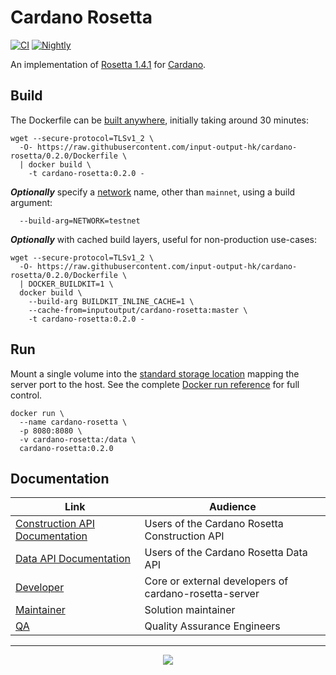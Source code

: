 # Cardano Rosetta
[![CI][img_src_CI]][workflow_CI] [![Nightly][img_src_Nightly]][workflow_Nightly]

An implementation of [Rosetta 1.4.1] for [Cardano].

## Build

The Dockerfile can be [built anywhere], initially taking around 30 minutes:

```console
wget --secure-protocol=TLSv1_2 \
  -O- https://raw.githubusercontent.com/input-output-hk/cardano-rosetta/0.2.0/Dockerfile \
  | docker build \
    -t cardano-rosetta:0.2.0 -
```
**_Optionally_**  specify a [network] name, other than `mainnet`, using a build argument:

```console
  --build-arg=NETWORK=testnet
```

**_Optionally_** with cached build layers, useful for non-production use-cases:
```console
wget --secure-protocol=TLSv1_2 \
  -O- https://raw.githubusercontent.com/input-output-hk/cardano-rosetta/0.2.0/Dockerfile \
  | DOCKER_BUILDKIT=1 \
  docker build \
    --build-arg BUILDKIT_INLINE_CACHE=1 \
    --cache-from=inputoutput/cardano-rosetta:master \
    -t cardano-rosetta:0.2.0 -
```

## Run

Mount a single volume into the [standard storage location] mapping the server port to the host. 
See the complete [Docker run reference] for full control. 

```console
docker run \
  --name cardano-rosetta \
  -p 8080:8080 \
  -v cardano-rosetta:/data \
  cardano-rosetta:0.2.0 
```


## Documentation

| Link                               | Audience                                                     |
| ---                                | ---                                                          |
| [Construction API Documentation]   | Users of the Cardano Rosetta Construction API                |
| [Data API Documentation]           | Users of the Cardano Rosetta Data API                        |
| [Developer]                        | Core or external developers of cardano-rosetta-server        |
| [Maintainer]                       | Solution maintainer                                          |
| [QA]                               | Quality Assurance Engineers                                  |

<hr/>

<p align="center">
  <a href="https://github.com/input-output-hk/cardano-rosetta/blob/master/LICENSE.md"><img src="https://img.shields.io/github/license/input-output-hk/cardano-rosetta.svg?style=for-the-badge" /></a>
</p>

[img_src_CI]: https://github.com/input-output-hk/cardano-rosetta/workflows/CI/badge.svg
[workflow_CI]: https://github.com/input-output-hk/cardano-rosetta/actions?query=workflow%3ACI
[img_src_Nightly]: https://github.com/input-output-hk/cardano-rosetta/workflows/Nightly/badge.svg
[workflow_Nightly]: https://github.com/input-output-hk/cardano-rosetta/actions?query=workflow%3ANightly
[Rosetta 1.4.1]: https://www.rosetta-api.org/docs/1.4.1/welcome.html
[Cardano]: https://cardano.org/
[built anywhere]: https://www.rosetta-api.org/docs/node_deployment.html#build-anywhere
[network]: config/network
[standard storage location]: https://www.rosetta-api.org/docs/standard_storage_location.html
[Docker run reference]: https://docs.docker.com/engine/reference/run/
[Construction API Documentation]: https://www.rosetta-api.org/docs/construction_api_introduction.html
[Data API Documentation]: https://www.rosetta-api.org/docs/data_api_introduction.html
[Developer]: cardano-rosetta-server/README.md
[Maintainer]: docs/MAINTAINER.md
[QA]: docs/QA.md
